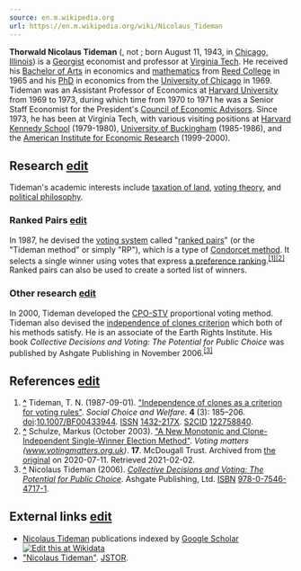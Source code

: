 ```yaml
---
source: en.m.wikipedia.org
url: https://en.m.wikipedia.org/wiki/Nicolaus_Tideman
---
```


**Thorwald Nicolaus Tideman** (, not ; born August 11, 1943, in [Chicago, Illinois](https://en.m.wikipedia.org/wiki/Chicago,_Illinois "Chicago, Illinois")) is a [Georgist](https://en.m.wikipedia.org/wiki/Georgist "Georgist") economist and professor at [Virginia Tech](https://en.m.wikipedia.org/wiki/Virginia_Polytechnic_Institute_and_State_University "Virginia Polytechnic Institute and State University"). He received his [Bachelor of Arts](https://en.m.wikipedia.org/wiki/Bachelor_of_Arts "Bachelor of Arts") in economics and [mathematics](https://en.m.wikipedia.org/wiki/Mathematics "Mathematics") from [Reed College](https://en.m.wikipedia.org/wiki/Reed_College "Reed College") in 1965 and his [PhD](https://en.m.wikipedia.org/wiki/PhD "PhD") in economics from the [University of Chicago](https://en.m.wikipedia.org/wiki/University_of_Chicago "University of Chicago") in 1969. Tideman was an Assistant Professor of Economics at [Harvard University](https://en.m.wikipedia.org/wiki/Harvard_University "Harvard University") from 1969 to 1973, during which time from 1970 to 1971 he was a Senior Staff Economist for the President's [Council of Economic Advisors](https://en.m.wikipedia.org/wiki/Council_of_Economic_Advisors "Council of Economic Advisors"). Since 1973, he has been at Virginia Tech, with various visiting positions at [Harvard Kennedy School](https://en.m.wikipedia.org/wiki/Harvard_Kennedy_School "Harvard Kennedy School") (1979-1980), [University of Buckingham](https://en.m.wikipedia.org/wiki/University_of_Buckingham "University of Buckingham") (1985-1986), and the [American Institute for Economic Research](https://en.m.wikipedia.org/wiki/American_Institute_for_Economic_Research "American Institute for Economic Research") (1999-2000).

## Research [edit](https://en.m.wikipedia.org/w/index.php?title=Nicolaus_Tideman&action=edit&section=1 "Edit section: Research")

Tideman's academic interests include [taxation of land](https://en.m.wikipedia.org/wiki/Land_value_taxation "Land value taxation"), [voting theory](https://en.m.wikipedia.org/wiki/Voting_theory "Voting theory"), and [political philosophy](https://en.m.wikipedia.org/wiki/Political_philosophy "Political philosophy").

### Ranked Pairs [edit](https://en.m.wikipedia.org/w/index.php?title=Nicolaus_Tideman&action=edit&section=2 "Edit section: Ranked Pairs")

In 1987, he devised the [voting system](https://en.m.wikipedia.org/wiki/Voting_system "Voting system") called "[ranked pairs](https://en.m.wikipedia.org/wiki/Ranked_pairs "Ranked pairs")" (or the "Tideman method" or simply "RP"), which is a type of [Condorcet method](https://en.m.wikipedia.org/wiki/Condorcet_method "Condorcet method"). It selects a single winner using votes that express [a preference ranking](https://en.m.wikipedia.org/wiki/Ranked_voting "Ranked voting").<sup id="cite_ref-1"><a href="https://en.m.wikipedia.org/wiki/Nicolaus_Tideman#cite_note-1">[1]</a></sup><sup id="cite_ref-2"><a href="https://en.m.wikipedia.org/wiki/Nicolaus_Tideman#cite_note-2">[2]</a></sup> Ranked pairs can also be used to create a sorted list of winners.

### Other research [edit](https://en.m.wikipedia.org/w/index.php?title=Nicolaus_Tideman&action=edit&section=3 "Edit section: Other research")

In 2000, Tideman developed the [CPO-STV](https://en.m.wikipedia.org/wiki/CPO-STV "CPO-STV") proportional voting method. Tideman also devised the [independence of clones criterion](https://en.m.wikipedia.org/wiki/Independence_of_clones_criterion "Independence of clones criterion") which both of his methods satisfy. He is an associate of the Earth Rights Institute. His book _Collective Decisions and Voting: The Potential for Public Choice_ was published by Ashgate Publishing in November 2006.<sup id="cite_ref-3"><a href="https://en.m.wikipedia.org/wiki/Nicolaus_Tideman#cite_note-3">[3]</a></sup>

## References [edit](https://en.m.wikipedia.org/w/index.php?title=Nicolaus_Tideman&action=edit&section=4 "Edit section: References")

1.  **[^](https://en.m.wikipedia.org/wiki/Nicolaus_Tideman#cite_ref-1 "Jump up")** Tideman, T. N. (1987-09-01). ["Independence of clones as a criterion for voting rules"](https://doi.org/10.1007/BF00433944). _Social Choice and Welfare_. **4** (3): 185–206. [doi](https://en.m.wikipedia.org/wiki/Doi_(identifier) "Doi (identifier)"):[10.1007/BF00433944](https://doi.org/10.1007%2FBF00433944). [ISSN](https://en.m.wikipedia.org/wiki/ISSN_(identifier) "ISSN (identifier)") [1432-217X](https://www.worldcat.org/issn/1432-217X). [S2CID](https://en.m.wikipedia.org/wiki/S2CID_(identifier) "S2CID (identifier)") [122758840](https://api.semanticscholar.org/CorpusID:122758840).
2.  **[^](https://en.m.wikipedia.org/wiki/Nicolaus_Tideman#cite_ref-2 "Jump up")** Schulze, Markus (October 2003). ["A New Monotonic and Clone-Independent Single-Winner Election Method"](https://web.archive.org/web/20200711055629/www.votingmatters.org.uk/ISSUE17/INDEX.HTM). _Voting matters (www.votingmatters.org.uk)_. **17**. McDougall Trust. Archived from [the original](http://www.votingmatters.org.uk/ISSUE17/INDEX.HTM) on 2020-07-11. Retrieved 2021-02-02.
3.  **[^](https://en.m.wikipedia.org/wiki/Nicolaus_Tideman#cite_ref-3 "Jump up")** Nicolaus Tideman (2006). [_Collective Decisions and Voting: The Potential for Public Choice_](https://books.google.com/books?id=RN5q_LuByUoC). Ashgate Publishing, Ltd. [ISBN](https://en.m.wikipedia.org/wiki/ISBN_(identifier) "ISBN (identifier)") [978-0-7546-4717-1](https://en.m.wikipedia.org/wiki/Special:BookSources/978-0-7546-4717-1 "Special:BookSources/978-0-7546-4717-1").

## External links [edit](https://en.m.wikipedia.org/w/index.php?title=Nicolaus_Tideman&action=edit&section=5 "Edit section: External links")

-   [Nicolaus Tideman](https://scholar.google.com/citations?user=nt3gBjQAAAAJ) publications indexed by [Google Scholar](https://en.m.wikipedia.org/wiki/Google_Scholar "Google Scholar") [![Edit this at Wikidata](https://upload.wikimedia.org/wikipedia/en/thumb/8/8a/OOjs_UI_icon_edit-ltr-progressive.svg/10px-OOjs_UI_icon_edit-ltr-progressive.svg.png)](https://www.wikidata.org/wiki/Q508296#P1960 "Edit this at Wikidata")
-   ["Nicolaus Tideman"](https://www.jstor.org/action/doBasicSearch?Query=au%3A%22Nicolaus+Tideman%22). [JSTOR](https://en.m.wikipedia.org/wiki/JSTOR "JSTOR").
